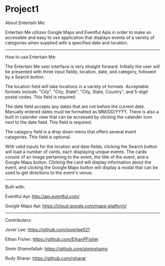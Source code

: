 # Project1

About Entertain Me:

Entertain Me utilizes Google Maps and Eventful Apis in order to make an accessible and easy to use application that displays events of a variety of categories when supplied with a specified date and location.

---------------------------------

How to use Entertain Me:

The Entertain Me user interface is very straight forward. Initially the user will be presented with three input fields; location, date, and category, followed by a Search button.

The location field will take locations in a variety of formats. Acceptable formats include: "City", "City, State", "City, State, Country", and 5-digit postal codes. This field is required.

The date field accepts any dates that are not before the current date. Manually entered dates must be formatted as MM/DD/YYYY. There is also a built in calander view that can be accessed by clicking the calander icon next to the date field. This field is required.

The catagory field is a drop down menu that offers several event catagories. This field is optional.

With valid inputs for the location and date fields, clicking the Search button will load a number of cards, each displaying unique events. The cards consist of an image pertaining to the event, the title of the event, and a Google Maps button. Clicking the card will display information about the event, and clicking the Google Maps button will display a modal that can be used to get directions to the event's venue.

---------------------------------

Built with:

Eventful Api: http://api.eventful.com/

Google Maps Api: https://cloud.google.com/maps-platform/

---------------------------------

Contributers:

Jover Lee: https://github.com/joverlee521

Ethan Fisher: https://github.com/EthanPFisher

Simin Shamsfallah: https://github.com/siminshams

Rudy Sharar: https://github.com/rsharar